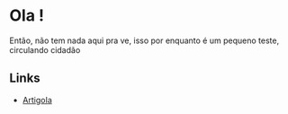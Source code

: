# Ola ! 

Então, não tem nada aqui pra ve, isso por enquanto é um pequeno teste, circulando cidadão


## Links

- [ArtigoIa](ArtigoIA/ArtigoIa.md)